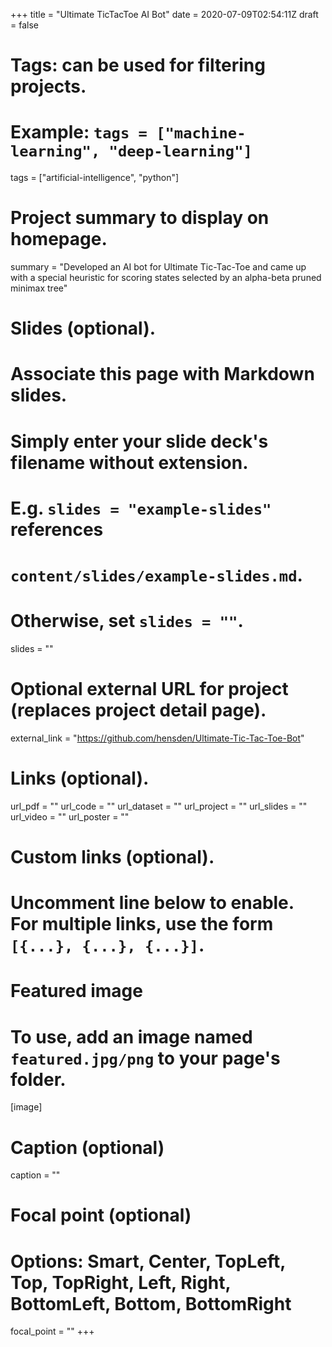 +++
title = "Ultimate TicTacToe AI Bot"
date = 2020-07-09T02:54:11Z
draft = false

# Tags: can be used for filtering projects.
# Example: `tags = ["machine-learning", "deep-learning"]`
tags = ["artificial-intelligence", "python"]

# Project summary to display on homepage.
summary = "Developed an AI bot for  Ultimate Tic-Tac-Toe and came up with a special heuristic for scoring states selected by an alpha-beta pruned minimax tree" 
# Slides (optional).
#   Associate this page with Markdown slides.
#   Simply enter your slide deck's filename without extension.
#   E.g. `slides = "example-slides"` references 
#   `content/slides/example-slides.md`.
#   Otherwise, set `slides = ""`.
slides = ""

# Optional external URL for project (replaces project detail page).
external_link = "https://github.com/hensden/Ultimate-Tic-Tac-Toe-Bot"

# Links (optional).
url_pdf = ""
url_code = ""
url_dataset = ""
url_project = ""
url_slides = ""
url_video = ""
url_poster = ""

# Custom links (optional).
#   Uncomment line below to enable. For multiple links, use the form `[{...}, {...}, {...}]`.

# Featured image
# To use, add an image named `featured.jpg/png` to your page's folder. 
[image]
  # Caption (optional)
  caption = ""

  # Focal point (optional)
  # Options: Smart, Center, TopLeft, Top, TopRight, Left, Right, BottomLeft, Bottom, BottomRight
  focal_point = ""
+++
